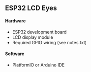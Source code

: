
## ESP32 LCD Eyes

#### Hardware

- ESP32 development board
- LCD display module 
- Required GPIO wiring (see notes.txt)

#### Software

- PlatformIO or Arduino IDE

